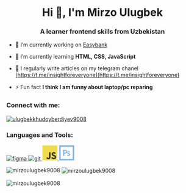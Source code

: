 <h1 align="center">Hi 👋, I'm Mirzo Ulugbek</h1>
<h3 align="center">A learner frontend skills from Uzbekistan</h3>

- 🔭 I’m currently working on [Easybank](https://easybank-selfmade.netlify.app/)

- 🌱 I’m currently learning **HTML, CSS, JavaScript**

- 📝 I regularly write articles on my telegram chanel [https://t.me/insightforeveryone](https://t.me/insightforeveryone)

- ⚡ Fun fact **I think I am funny about laptop/pc reparing**

<h3 align="left">Connect with me:</h3>
<p align="left">
<a href="https://instagram.com/ulugbekkhudoyberdiyev9008" target="blank"><img align="center" src="https://raw.githubusercontent.com/rahuldkjain/github-profile-readme-generator/master/src/images/icons/Social/instagram.svg" alt="ulugbekkhudoyberdiyev9008" height="30" width="40" /></a>
</p>

<h3 align="left">Languages and Tools:</h3>
<p align="left"> <a href="https://www.figma.com/" target="_blank" rel="noreferrer"> <img src="https://www.vectorlogo.zone/logos/figma/figma-icon.svg" alt="figma" width="40" height="40"/> </a> <a href="https://git-scm.com/" target="_blank" rel="noreferrer"> <img src="https://www.vectorlogo.zone/logos/git-scm/git-scm-icon.svg" alt="git" width="40" height="40"/> </a> <a href="https://developer.mozilla.org/en-US/docs/Web/JavaScript" target="_blank" rel="noreferrer"> <img src="https://raw.githubusercontent.com/devicons/devicon/master/icons/javascript/javascript-original.svg" alt="javascript" width="40" height="40"/> </a> <a href="https://www.photoshop.com/en" target="_blank" rel="noreferrer"> <img src="https://raw.githubusercontent.com/devicons/devicon/master/icons/photoshop/photoshop-line.svg" alt="photoshop" width="40" height="40"/> </a> </p>

<p><img align="left" src="https://github-readme-stats.vercel.app/api/top-langs?username=mirzoulugbek9008&show_icons=true&locale=en&layout=compact" alt="mirzoulugbek9008" /></p>

<p>&nbsp;<img align="center" src="https://github-readme-stats.vercel.app/api?username=mirzoulugbek9008&show_icons=true&locale=en" alt="mirzoulugbek9008" /></p>

<p><img align="center" src="https://github-readme-streak-stats.herokuapp.com/?user=mirzoulugbek9008&" alt="mirzoulugbek9008" /></p>

